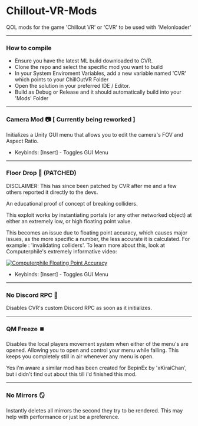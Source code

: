 # Chillout-VR-Mods
QOL mods for the game 'Chillout VR' or 'CVR' to be used with 'Melonloader'

--- 
### How to compile
- Ensure you have the latest ML build downloaded to CVR.
- Clone the repo and select the specific mod you want to build
- In your System Enviroment Variables, add a new variable named 'CVR' which points to your ChillOutVR Folder
- Open the solution in your preferred IDE / Editor.
- Build as Debug or Release and it should automatically build into your 'Mods' Folder

---

### Camera Mod :camera: [ Currently being reworked ]
Initializes a Unity GUI menu that allows you to edit the camera's FOV and Aspect Ratio. 

- Keybinds: [Insert] - Toggles GUI Menu

---

### Floor Drop :fallen_leaf: (PATCHED)

DISCLAIMER: This has since been patched by CVR after me and a few others reported it directly to the devs.

An educational proof of concept of breaking colliders.

This exploit works by instantiating portals (or any other networked object) at either an extremely low, or high floating point value.

This becomes an issue due to floating point accuracy, which causes major issues, as the more specific a number, the less accurate it is calculated.
For example : 'invalidating colliders'.
To learn more about this, look at Computerphile's extremely informative video: 

[![Computerphile Floating Point Accuracy](https://img.youtube.com/vi/PZRI1IfStY0/0.jpg)](https://www.youtube.com/watch?v=PZRI1IfStY0)

- Keybinds: [Insert] - Toggles GUI Menu

---

### No Discord RPC :closed_lock_with_key: 
Disables CVR's custom Discord RPC as soon as it initializes.

---

### QM Freeze :stop_button: 
Disables the local players movement system when either of the menu's are opened. Allowing you to open and control your menu while falling.
This keeps you completely still in air whenever any menu is open.

Yes i'm aware a similar mod has been created for BepinEx by 'xKiraiChan', but i didn't find out about this till i'd finished this mod.

---

### No Mirrors :mirror: 

Instantly deletes all mirrors the second they try to be rendered. This may help with performance or just be a preference.
